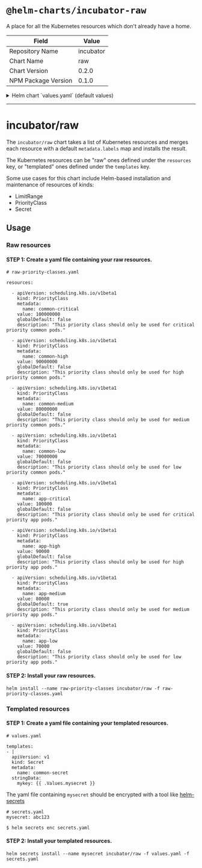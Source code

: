 # `@helm-charts/incubator-raw`

A place for all the Kubernetes resources which don't already have a home.

| Field               | Value     |
| ------------------- | --------- |
| Repository Name     | incubator |
| Chart Name          | raw       |
| Chart Version       | 0.2.0     |
| NPM Package Version | 0.1.0     |

<details>

<summary>Helm chart `values.yaml` (default values)</summary>

```yaml
resources: []
#
#  - apiVersion: scheduling.k8s.io/v1beta1
#    kind: PriorityClass
#    metadata:
#      name: common-critical
#    value: 100000000
#    globalDefault: false
#    description: "This priority class should only be used for critical priority common pods."
#
#  - apiVersion: scheduling.k8s.io/v1beta1
#    kind: PriorityClass
#    metadata:
#      name: common-high
#    value: 90000000
#    globalDefault: false
#    description: "This priority class should only be used for high priority common pods."
#
#  - apiVersion: scheduling.k8s.io/v1beta1
#    kind: PriorityClass
#    metadata:
#      name: common-medium
#    value: 80000000
#    globalDefault: false
#    description: "This priority class should only be used for medium priority common pods."
#
#  - apiVersion: scheduling.k8s.io/v1beta1
#    kind: PriorityClass
#    metadata:
#      name: common-low
#    value: 70000000
#    globalDefault: false
#    description: "This priority class should only be used for low priority common pods."
#
#  - apiVersion: scheduling.k8s.io/v1beta1
#    kind: PriorityClass
#    metadata:
#      name: app-critical
#    value: 100000
#    globalDefault: false
#    description: "This priority class should only be used for critical priority app pods."
#
#  - apiVersion: scheduling.k8s.io/v1beta1
#    kind: PriorityClass
#    metadata:
#      name: app-high
#    value: 90000
#    globalDefault: false
#    description: "This priority class should only be used for high priority app pods."
#
#  - apiVersion: scheduling.k8s.io/v1beta1
#    kind: PriorityClass
#    metadata:
#      name: app-medium
#    value: 80000
#    globalDefault: true
#    description: "This priority class should only be used for medium priority app pods."
#
#  - apiVersion: scheduling.k8s.io/v1beta1
#    kind: PriorityClass
#    metadata:
#      name: app-low
#    value: 70000
#    globalDefault: false
#    description: "This priority class should only be used for low priority app pods."

templates:
  # This is here to pass the chart ci
  - |
    apiVersion: v1
    kind: ConfigMap
    metadata:
      name: raw

#
#  - |
#    apiVersion: v1
#    kind: Secret
#    metadata:
#      name: common-secret
#    stringData:
#      mykey: {{ .Values.mysecret }}
```

</details>

---

# incubator/raw

The `incubator/raw` chart takes a list of Kubernetes resources and
merges each resource with a default `metadata.labels` map and installs
the result.

The Kubernetes resources can be "raw" ones defined under the `resources` key, or "templated" ones defined under the `templates` key.

Some use cases for this chart include Helm-based installation and
maintenance of resources of kinds:

- LimitRange
- PriorityClass
- Secret

## Usage

### Raw resources

#### STEP 1: Create a yaml file containing your raw resources.

```
# raw-priority-classes.yaml

resources:

  - apiVersion: scheduling.k8s.io/v1beta1
    kind: PriorityClass
    metadata:
      name: common-critical
    value: 100000000
    globalDefault: false
    description: "This priority class should only be used for critical priority common pods."

  - apiVersion: scheduling.k8s.io/v1beta1
    kind: PriorityClass
    metadata:
      name: common-high
    value: 90000000
    globalDefault: false
    description: "This priority class should only be used for high priority common pods."

  - apiVersion: scheduling.k8s.io/v1beta1
    kind: PriorityClass
    metadata:
      name: common-medium
    value: 80000000
    globalDefault: false
    description: "This priority class should only be used for medium priority common pods."

  - apiVersion: scheduling.k8s.io/v1beta1
    kind: PriorityClass
    metadata:
      name: common-low
    value: 70000000
    globalDefault: false
    description: "This priority class should only be used for low priority common pods."

  - apiVersion: scheduling.k8s.io/v1beta1
    kind: PriorityClass
    metadata:
      name: app-critical
    value: 100000
    globalDefault: false
    description: "This priority class should only be used for critical priority app pods."

  - apiVersion: scheduling.k8s.io/v1beta1
    kind: PriorityClass
    metadata:
      name: app-high
    value: 90000
    globalDefault: false
    description: "This priority class should only be used for high priority app pods."

  - apiVersion: scheduling.k8s.io/v1beta1
    kind: PriorityClass
    metadata:
      name: app-medium
    value: 80000
    globalDefault: true
    description: "This priority class should only be used for medium priority app pods."

  - apiVersion: scheduling.k8s.io/v1beta1
    kind: PriorityClass
    metadata:
      name: app-low
    value: 70000
    globalDefault: false
    description: "This priority class should only be used for low priority app pods."
```

#### STEP 2: Install your raw resources.

```
helm install --name raw-priority-classes incubator/raw -f raw-priority-classes.yaml
```

### Templated resources

#### STEP 1: Create a yaml file containing your templated resources.

```
# values.yaml

templates:
- |
  apiVersion: v1
  kind: Secret
  metadata:
    name: common-secret
  stringData:
    mykey: {{ .Values.mysecret }}
```

The yaml file containing `mysecret` should be encrypted with a tool like [helm-secrets](https://github.com/futuresimple/helm-secrets)

```
# secrets.yaml
mysecret: abc123
```

```
$ helm secrets enc secrets.yaml
```

#### STEP 2: Install your templated resources.

```
helm secrets install --name mysecret incubator/raw -f values.yaml -f secrets.yaml
```
